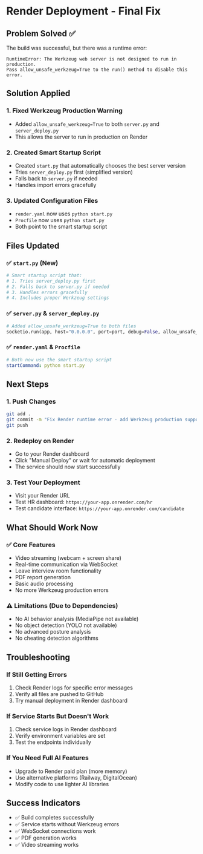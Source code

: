 # Render Deployment - Final Fix

## Problem Solved ✅
The build was successful, but there was a runtime error:
```
RuntimeError: The Werkzeug web server is not designed to run in production. 
Pass allow_unsafe_werkzeug=True to the run() method to disable this error.
```

## Solution Applied

### 1. Fixed Werkzeug Production Warning
- Added `allow_unsafe_werkzeug=True` to both `server.py` and `server_deploy.py`
- This allows the server to run in production on Render

### 2. Created Smart Startup Script
- Created `start.py` that automatically chooses the best server version
- Tries `server_deploy.py` first (simplified version)
- Falls back to `server.py` if needed
- Handles import errors gracefully

### 3. Updated Configuration Files
- `render.yaml` now uses `python start.py`
- `Procfile` now uses `python start.py`
- Both point to the smart startup script

## Files Updated

### ✅ `start.py` (New)
```python
# Smart startup script that:
# 1. Tries server_deploy.py first
# 2. Falls back to server.py if needed
# 3. Handles errors gracefully
# 4. Includes proper Werkzeug settings
```

### ✅ `server.py` & `server_deploy.py`
```python
# Added allow_unsafe_werkzeug=True to both files
socketio.run(app, host="0.0.0.0", port=port, debug=False, allow_unsafe_werkzeug=True)
```

### ✅ `render.yaml` & `Procfile`
```yaml
# Both now use the smart startup script
startCommand: python start.py
```

## Next Steps

### 1. Push Changes
```bash
git add .
git commit -m "Fix Render runtime error - add Werkzeug production support"
git push
```

### 2. Redeploy on Render
- Go to your Render dashboard
- Click "Manual Deploy" or wait for automatic deployment
- The service should now start successfully

### 3. Test Your Deployment
- Visit your Render URL
- Test HR dashboard: `https://your-app.onrender.com/hr`
- Test candidate interface: `https://your-app.onrender.com/candidate`

## What Should Work Now

### ✅ Core Features
- Video streaming (webcam + screen share)
- Real-time communication via WebSocket
- Leave interview room functionality
- PDF report generation
- Basic audio processing
- No more Werkzeug production errors

### ⚠️ Limitations (Due to Dependencies)
- No AI behavior analysis (MediaPipe not available)
- No object detection (YOLO not available)
- No advanced posture analysis
- No cheating detection algorithms

## Troubleshooting

### If Still Getting Errors
1. Check Render logs for specific error messages
2. Verify all files are pushed to GitHub
3. Try manual deployment in Render dashboard

### If Service Starts But Doesn't Work
1. Check service logs in Render dashboard
2. Verify environment variables are set
3. Test the endpoints individually

### If You Need Full AI Features
- Upgrade to Render paid plan (more memory)
- Use alternative platforms (Railway, DigitalOcean)
- Modify code to use lighter AI libraries

## Success Indicators
- ✅ Build completes successfully
- ✅ Service starts without Werkzeug errors
- ✅ WebSocket connections work
- ✅ PDF generation works
- ✅ Video streaming works
